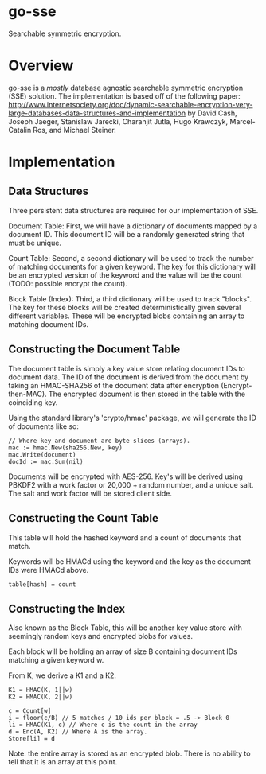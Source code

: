 # go-sse
Searchable symmetric encryption.


Overview
=

go-sse is a *mostly* database agnostic searchable symmetric encryption (SSE)
solution. The implementation is based off of the following paper:
http://www.internetsociety.org/doc/dynamic-searchable-encryption-very-large-databases-data-structures-and-implementation
by David Cash, Joseph Jaeger, Stanislaw Jarecki, Charanjit Jutla, Hugo Krawczyk,
Marcel-Catalin Ros, and Michael Steiner.


Implementation
=

Data Structures
-

Three persistent data structures are required for our implementation of SSE.

Document Table:
First, we will have a dictionary of documents mapped by a document ID. This
document ID will be a randomly generated string that must be unique.

Count Table:
Second, a second dictionary will be used to track the number of matching
documents for a given keyword. The key for this dictionary will be an encrypted
version of the keyword and the value will be the count (TODO: possible encrypt
the count).

Block Table (Index):
Third, a third dictionary will be used to track "blocks". The key for these
blocks will be created deterministically given several different variables.
These will be encrypted blobs containing an array to matching document IDs.


Constructing the Document Table
-

The document table is simply a key value store relating document IDs to document
data. The ID of the document is derived from the document by taking an
HMAC-SHA256 of the document data after encryption (Encrypt-then-MAC). The
encrypted document is then stored in the table with the coinciding key.

Using the standard library's 'crypto/hmac' package, we will generate the ID of
documents like so:

    // Where key and document are byte slices (arrays).
    mac := hmac.New(sha256.New, key)
    mac.Write(document)
    docId := mac.Sum(nil)

Documents will be encrypted with AES-256. Key's will be derived using PBKDF2
with a work factor or 20,000 + random number, and a unique salt. The salt and
work factor will be stored client side.


Constructing the Count Table
-

This table will hold the hashed keyword and a count of documents that match.

Keywords will be HMACd using the keyword and the key as the document IDs were
HMACd above.

    table[hash] = count


Constructing the Index
-

Also known as the Block Table, this will be another key value store with
seemingly random keys and encrypted blobs for values.

Each block will be holding an array of size B containing document IDs matching a
given keyword w.

From K, we derive a K1 and a K2.

    K1 = HMAC(K, 1||w)
    K2 = HMAC(K, 2||w)

    c = Count[w]
    i = floor(c/B) // 5 matches / 10 ids per block = .5 -> Block 0
    li = HMAC(K1, c) // Where c is the count in the array
    d = Enc(A, K2) // Where A is the array.
    Store[li] = d

Note: the entire array is stored as an encrypted blob. There is no ability to
tell that it is an array at this point.
